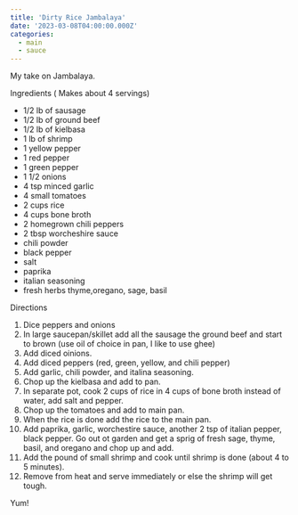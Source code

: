 ```yaml
---
title: 'Dirty Rice Jambalaya'
date: '2023-03-08T04:00:00.000Z'
categories:
  - main
  - sauce
---
```

My take on Jambalaya.

Ingredients ( Makes about 4 servings)

* 1/2 lb of sausage
* 1/2 lb of ground beef
* 1/2 lb of kielbasa
* 1 lb of shrimp
* 1 yellow pepper
* 1 red pepper
* 1 green pepper
* 1 1/2 onions
* 4 tsp minced garlic
* 4 small tomatoes
* 2 cups rice
* 4 cups bone broth
* 2 homegrown chili peppers
* 2 tbsp worcheshire sauce
* chili powder
* black pepper
* salt
* paprika
* italian seasoning
* fresh herbs thyme,oregano, sage, basil

Directions

1. Dice peppers and onions
2. In large saucepan/skillet add all the sausage the ground beef and start to brown (use oil of choice in pan, I like to use ghee)
3. Add diced oinions.
4. Add diced peppers (red, green, yellow, and chili pepper)
5. Add garlic, chili powder, and italina seasoning.
6. Chop up the kielbasa and add to pan.
7. In separate pot, cook 2 cups of rice in 4 cups of bone broth instead of water, add salt and pepper.
8. Chop up the tomatoes and add to main pan.
9. When the rice is done add the rice to the main pan.
10. Add paprika, garlic, worchestire sauce, another 2 tsp of italian pepper, black pepper. Go out ot garden and get a sprig of fresh sage, thyme, basil, and oregano and chop up and add.
11. Add the pound of small shrimp and cook until shrimp is done (about 4 to 5 minutes).
12. Remove from heat and serve immediately or else the shrimp will get tough.

Yum!


